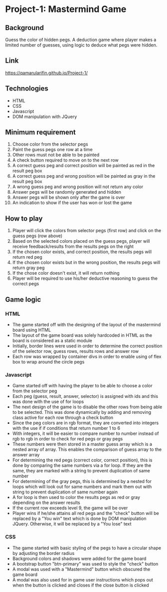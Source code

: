 # Project-1: Mastermind Game

## Background
Guess the color of hidden pegs. A deduction game where player 
makes a limited number of guesses, 
using logic to deduce what pegs were hidden.

## Link
https://qamarularifin.github.io/Project-1/

## Technologies
- HTML
- CSS
- Javascript
- DOM manipulation with JQuery

## Minimum requirement
1. Choose color from the selector pegs
2. Paint the guess pegs one row at a time
3. Other rows must not be able to be painted
4. A check button required to move on to the next row
5. A correct guess peg and correct position will be painted as red in the result peg box
6. A correct guess peg and wrong position will be painted as gray in the result peg box
7. A wrong guess peg and wrong position will not return any color
8. Answer pegs will be randomly generated and hidden
9. Answer pegs will be shown only after the game is over
10. An indication to show if the user has won or lost the game

## How to play
1. Player will click the colors from selector pegs (first row) and click on the guess pegs (row above)
2. Based on the selected colors placed on the guess pegs, player will receive feedback/results from the results pegs on the right
3. If the chosen color exists, and correct position, the results pegs will return red peg
4. If the chosen color exists but in the wrong position, the results pegs will return gray peg
5. If the chose color doesn't exist, it will return nothing
6. Player will be required to use his/her deductive reasoning to guess the correct pegs

## Game logic
### HTML
- The game started off with the designing of the layout of the mastermind board using HTML
- The layout of the game board was solely hardcoded in HTML as the board is considered as a static module
- Initially, border lines were used in order to determine the correct position of the selector row, guess rows, results rows and answer row
- Each row was wrapped by container divs in order to enable using of flex box to wrap around the circle pegs

### Javascript
- Game started off with having the player to be able to choose a color from the selector peg
- Each peg (guess, result, answer, selector) is assigned with ids and this was done with the use of for loops
- The next design of the game is to disable the other rows from being able to be selected. This was done dynamically by adding and removing class active for each row through a check button
- Since the peg colors are in rgb format, they are converted into integers with the use if if conditions that return number 1 to 6
- With integers, it will be easier to compare number to number instead of rgb to rgb in order to check for red pegs or gray pegs
- These numbers were then stored in a master guess array which is a nested array of array. This enables the comparison of guess array to the answer array
- For determining the red pegs (correct color, correct position), this is done by comparing the same numbers via a for loop. If they are the same, they are marked with a string to prevent duplication of same number
- For determining of the gray pegs, this is determined by a nested for loops which will look out for same numbers and mark them out with string to prevent duplication of same number again
- A for loop is then used to color the results pegs as red or gray depending on the answer results
- If the current row exceeds level 9, the game will be over
- Player wins if he/she attains all red pegs and the "check" button will be replaced by a "You win" text which is done by DOM manipulation JQuery. Otherwise, it will be replaced by a "You lose" text

### CSS
- The game started with basic styling of the pegs to have a circular shape by adjusting the border radius
- Background colors and shadows were added for the game board
- A bootstrap button "btn-primary" was used to style the "check" button
- A modal was used with a "Mastermind" button which obscured the game board
- A modal was also used for in game user instructions which pops out when the button is clicked and closes if the close button is clicked
